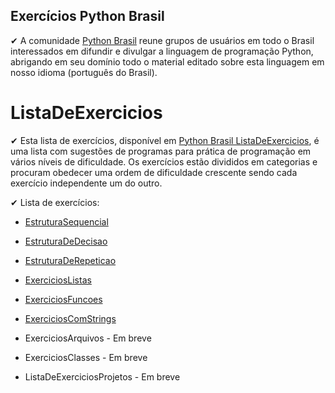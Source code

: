 ## Exercícios Python Brasil

✔ A comunidade [Python Brasil](https://wiki.python.org.br/PythonBrasil) reune grupos de usuários em todo o Brasil 
interessados em difundir e divulgar a linguagem de programação Python, abrigando em seu domínio todo o material editado
sobre esta linguagem em nosso idioma (português do Brasil).

# ListaDeExercicios

✔ Esta lista de exercícios, disponível em [Python Brasil ListaDeExercicios](https://wiki.python.org.br/ListaDeExercicios), 
é uma lista com sugestões de programas para prática de programação em vários níveis de dificuldade. Os exercícios estão
divididos em categorias e procuram obedecer uma ordem de dificuldade crescente sendo cada exercício independente um do outro.

✔ Lista de exercícios:

- [EstruturaSequencial](https://github.com/eliezersilva-dev/PythonBrasil-ListaDeExercicios/tree/master/1%20-%20Estrutura%20Sequencial%2018-18)

- [EstruturaDeDecisao](https://github.com/eliezersilva-dev/PythonBrasil-ListaDeExercicios/tree/master/2%20-%20Estrutura%20De%20Decisao%2028-28)

- [EstruturaDeRepeticao](https://github.com/eliezersilva-dev/PythonBrasil-ListaDeExercicios/tree/master/3%20-%20Estrutura%20de%20Repeti%C3%A7%C3%A3o%2051-51)

- [ExerciciosListas](https://github.com/eliezersilva-dev/PythonBrasil-ListaDeExercicios/tree/master/4%20-%20Exerc%C3%ADcios%20com%20Listas%2024-24)

- [ExerciciosFuncoes](https://github.com/eliezersilva-dev/PythonBrasil-ListaDeExercicios/tree/master/5%20-%20Exerc%C3%ADcios%20Fun%C3%A7%C3%B5es%2014-14)

- [ExerciciosComStrings](https://github.com/eliezersilva-dev/PythonBrasil-ListaDeExercicios/tree/master/6%20-%20Exerc%C3%ADcios%20com%20Strings%2012-14)

- ExerciciosArquivos - Em breve

- ExerciciosClasses - Em breve

- ListaDeExerciciosProjetos - Em breve
